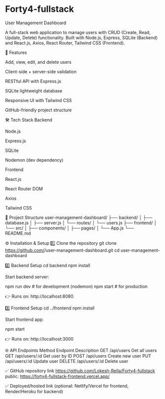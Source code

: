 ﻿# Forty4-fullstack
User Management Dashboard

A full-stack web application to manage users with CRUD (Create, Read, Update, Delete) functionality. Built with Node.js, Express, SQLite (Backend) and React.js, Axios, React Router, Tailwind CSS (Frontend).

🚀 Features

Add, view, edit, and delete users

Client-side + server-side validation

RESTful API with Express.js

SQLite lightweight database

Responsive UI with Tailwind CSS

GitHub-friendly project structure

🛠️ Tech Stack
Backend

Node.js

Express.js

SQLite

Nodemon (dev dependency)

Frontend

React.js

React Router DOM

Axios

Tailwind CSS

📂 Project Structure
user-management-dashboard/
├── backend/
│   ├── database.js
│   ├── server.js
│   └── routes/
│       └── users.js
├── frontend/
│   └── src/
│       ├── components/
│       ├── pages/
│       └── App.js
└── README.md

⚙️ Installation & Setup
1️⃣ Clone the repository
git clone https://github.com/<your-username>/user-management-dashboard.git
cd user-management-dashboard

2️⃣ Backend Setup
cd backend
npm install


Start backend server:

npm run dev   # for development (nodemon)
npm start     # for production


👉 Runs on: http://localhost:8080

3️⃣ Frontend Setup
cd ../frontend
npm install


Start frontend app:

npm start


👉 Runs on: http://localhost:3000

🌐 API Endpoints
Method	Endpoint	Description
GET	/api/users	Get all users
GET	/api/users/:id	Get user by ID
POST	/api/users	Create new user
PUT	/api/users/:id	Update user
DELETE	/api/users/:id	Delete user

✅ GitHub repository link
https://github.com/Lokesh-Rella/Forty4-fullstack
public: https://forty4-fullstack-frontend.vercel.app/

✅ Deployed/hosted link (optional: Netlify/Vercel for frontend, Render/Heroku for backend)
